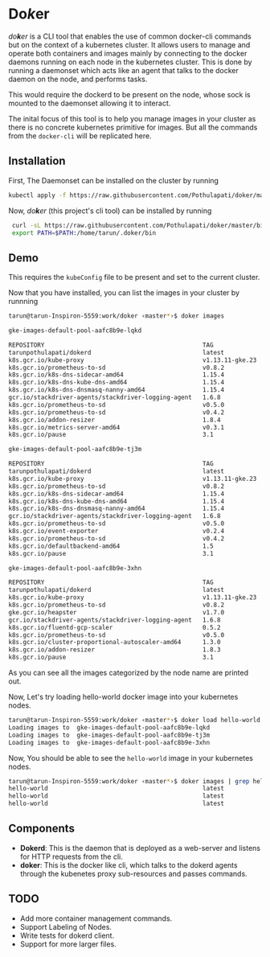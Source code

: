 # Do*k*er

*do**k**er* is a CLI tool that enables the use of common docker-cli commands but on the context of a kubernetes cluster. It allows users to manage and operate both containers and images mainly by connecting to the docker daemons running on each node in the kubernetes cluster. This is done by running a daemonset which acts like an agent that talks to the docker daemon on the node, and performs tasks.

This would require the dockerd to be present on the node, whose sock is mounted to the daemonset allowing it to interact.

The inital focus of this tool is to help you manage images in your cluster as there is no concrete kubernetes primitive for images. But all the commands from the `docker-cli` will be replicated here.

## Installation

First, The Daemonset can be installed on the cluster by running

```bash
kubectl apply -f https://raw.githubusercontent.com/Pothulapati/doker/master/deploy/manifests.yaml
```

Now, *do**k**er* (this project's cli tool) can be installed by running

```bash
 curl -sL https://raw.githubusercontent.com/Pothulapati/doker/master/bin/install.sh | sh
 export PATH=$PATH:/home/tarun/.doker/bin
```

## Demo
This requires the `kubeConfig` file to be present and set to the current cluster.

Now that you have installed, you can list the images in your cluster by runnning
```bash
tarun@tarun-Inspiron-5559:work/doker ‹master*›$ doker images

gke-images-default-pool-aafc8b9e-lqkd

REPOSITORY                                            TAG                 IMAGE ID            CREATED             SIZE
tarunpothulapati/dokerd                               latest              5f96e6ae49f2        4 hours ago         1.65GB
k8s.gcr.io/kube-proxy                                 v1.13.11-gke.23     f2cfe256a767        2 weeks ago         83.7MB
k8s.gcr.io/prometheus-to-sd                           v0.8.2              3df88c7a6ea8        3 months ago        37.9MB
k8s.gcr.io/k8s-dns-sidecar-amd64                      1.15.4              928a271628ea        8 months ago        79.3MB
k8s.gcr.io/k8s-dns-kube-dns-amd64                     1.15.4              305ac63fd465        8 months ago        87MB
k8s.gcr.io/k8s-dns-dnsmasq-nanny-amd64                1.15.4              d16f387fc6c5        8 months ago        77.8MB
gcr.io/stackdriver-agents/stackdriver-logging-agent   1.6.8               4270b0a6eeb1        9 months ago        265MB
k8s.gcr.io/prometheus-to-sd                           v0.5.0              42e4387da83f        11 months ago       41.9MB
k8s.gcr.io/prometheus-to-sd                           v0.4.2              626698890281        11 months ago       41.9MB
k8s.gcr.io/addon-resizer                              1.8.4               5ec630648120        15 months ago       38.3MB
k8s.gcr.io/metrics-server-amd64                       v0.3.1              61a0c90da56e        16 months ago       40.8MB
k8s.gcr.io/pause                                      3.1                 da86e6ba6ca1        2 years ago         742kB

gke-images-default-pool-aafc8b9e-tj3m

REPOSITORY                                            TAG                 IMAGE ID            CREATED             SIZE
tarunpothulapati/dokerd                               latest              5f96e6ae49f2        4 hours ago         1.65GB
k8s.gcr.io/kube-proxy                                 v1.13.11-gke.23     f2cfe256a767        2 weeks ago         83.7MB
k8s.gcr.io/prometheus-to-sd                           v0.8.2              3df88c7a6ea8        3 months ago        37.9MB
k8s.gcr.io/k8s-dns-sidecar-amd64                      1.15.4              928a271628ea        8 months ago        79.3MB
k8s.gcr.io/k8s-dns-kube-dns-amd64                     1.15.4              305ac63fd465        8 months ago        87MB
k8s.gcr.io/k8s-dns-dnsmasq-nanny-amd64                1.15.4              d16f387fc6c5        8 months ago        77.8MB
gcr.io/stackdriver-agents/stackdriver-logging-agent   1.6.8               4270b0a6eeb1        9 months ago        265MB
k8s.gcr.io/prometheus-to-sd                           v0.5.0              42e4387da83f        11 months ago       41.9MB
k8s.gcr.io/event-exporter                             v0.2.4              e7c317b95d73        11 months ago       47.3MB
k8s.gcr.io/prometheus-to-sd                           v0.4.2              626698890281        11 months ago       41.9MB
k8s.gcr.io/defaultbackend-amd64                       1.5                 b5af743e5984        16 months ago       5.13MB
k8s.gcr.io/pause                                      3.1                 da86e6ba6ca1        2 years ago         742kB

gke-images-default-pool-aafc8b9e-3xhn

REPOSITORY                                            TAG                 IMAGE ID            CREATED             SIZE
tarunpothulapati/dokerd                               latest              5f96e6ae49f2        4 hours ago         1.65GB
k8s.gcr.io/kube-proxy                                 v1.13.11-gke.23     f2cfe256a767        2 weeks ago         83.7MB
k8s.gcr.io/prometheus-to-sd                           v0.8.2              3df88c7a6ea8        3 months ago        37.9MB
gke.gcr.io/heapster                                   v1.7.0              c153bcbe94af        5 months ago        84MB
gcr.io/stackdriver-agents/stackdriver-logging-agent   1.6.8               4270b0a6eeb1        9 months ago        265MB
k8s.gcr.io/fluentd-gcp-scaler                         0.5.2               3dfc22ad2d25        9 months ago        90.5MB
k8s.gcr.io/prometheus-to-sd                           v0.5.0              42e4387da83f        11 months ago       41.9MB
k8s.gcr.io/cluster-proportional-autoscaler-amd64      1.3.0               33813c948942        16 months ago       45.8MB
k8s.gcr.io/addon-resizer                              1.8.3               b57c00a12f6c        18 months ago       33.1MB
k8s.gcr.io/pause                                      3.1                 da86e6ba6ca1        2 years ago         742kB
```
As you can see all the images categorized by the node name are printed out.

Now, Let's try loading hello-world docker image into your kubernetes nodes.
```bash
tarun@tarun-Inspiron-5559:work/doker ‹master*›$ doker load hello-world
Loading images to  gke-images-default-pool-aafc8b9e-lqkd
Loading images to  gke-images-default-pool-aafc8b9e-tj3m
Loading images to  gke-images-default-pool-aafc8b9e-3xhn
```
Now,
You should be able to see the `hello-world` image in your kubernetes nodes.
```bash
tarun@tarun-Inspiron-5559:work/doker ‹master*›$ doker images | grep hello-world
hello-world                                           latest              fce289e99eb9        13 months ago       1.84kB
hello-world                                           latest              fce289e99eb9        13 months ago       1.84kB
hello-world                                           latest              fce289e99eb9        13 months ago       1.84kB
```

## Components
- **Dokerd**: This is the daemon that is deployed as a web-server and listens for HTTP requests from the cli.
- **doker**: This is the docker like cli, which talks to the dokerd agents through the kubenetes proxy sub-resources and passes commands.

## TODO
- Add more container management commands.
- Support Labeling of Nodes.
- Write tests for dokerd client.
- Support for more larger files.
